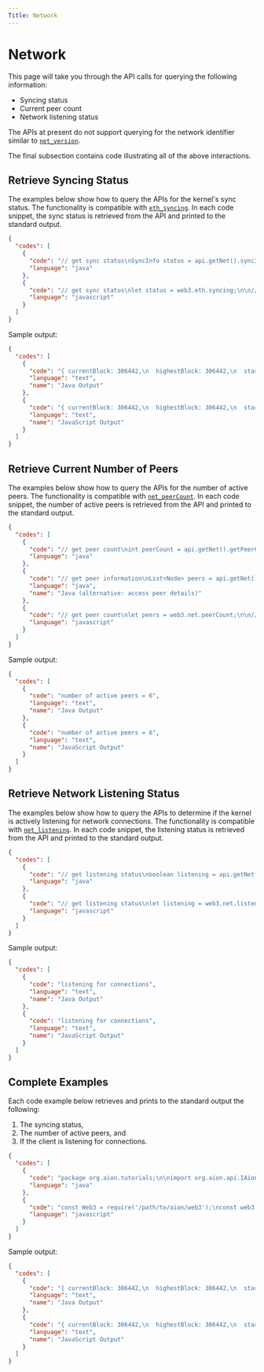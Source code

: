 ```yaml
---
Title: Network
---
```


# Network

This page will take you through the API calls for querying the following information:

- Syncing status
- Current peer count
- Network listening status

The APIs at present do not support querying for the network identifier similar to [`net_version`](https://github.com/ethereum/wiki/wiki/JSON-RPC#net_version).

The final subsection contains code illustrating all of the above interactions.

## Retrieve Syncing Status

The examples below show how to query the APIs for the kernel's sync status.
The functionality is compatible with [`eth_syncing`](https://github.com/ethereum/wiki/wiki/JSON-RPC#eth_syncing).
In each code snippet, the sync status is retrieved from the API and printed to the standard output.

```json
{
  "codes": [
    {
      "code": "// get sync status\nSyncInfo status = api.getNet().syncInfo().getObject();\n\n// print status\nSystem.out.format(\"{ currentBlock: %d,%n  highestBlock: %d,%n  startingBlock: %d }%n\",\n                  status.getChainBestBlock(),\n                  status.getNetworkBestBlock(),\n                  status.getStartingBlock());",
      "language": "java"
    },
    {
      "code": "// get sync status\nlet status = web3.eth.syncing;\n\n// print status\nconsole.log(status);",
      "language": "javascript"
    }
  ]
}
```

Sample output:

```json
{
  "codes": [
    {
      "code": "{ currentBlock: 306442,\n  highestBlock: 306442,\n  startingBlock: 306413 }",
      "language": "text",
      "name": "Java Output"
    },
    {
      "code": "{ currentBlock: 306442,\n  highestBlock: 306442,\n  startingBlock: 306413 }",
      "language": "text",
      "name": "JavaScript Output"
    }
  ]
}
```

## Retrieve Current Number of Peers

The examples below show how to query the APIs for the number of active peers.
The functionality is compatible with [`net_peerCount`](https://github.com/ethereum/wiki/wiki/JSON-RPC#net_peercount).
In each code snippet, the number of active peers is retrieved from the API and printed to the standard output.

```json
{
  "codes": [
    {
      "code": "// get peer count\nint peerCount = api.getNet().getPeerCount().getObject();\n\n// print count\nSystem.out.format(\"number of active peers = %d%n\", peerCount);",
      "language": "java"
    },
    {
      "code": "// get peer information\nList<Node> peers = api.getNet().getActiveNodes().getObject();\n\n// print count\nSystem.out.format(\"number of active peers = %d%n\", peers.size());",
      "language": "java",
      "name": "Java (alternative: access peer details)"
    },
    {
      "code": "// get peer count\nlet peers = web3.net.peerCount;\n\n// print count\nconsole.log(\"number of active peers = \" + peers);",
      "language": "javascript"
    }
  ]
}
```

Sample output:

```json
{
  "codes": [
    {
      "code": "number of active peers = 6",
      "language": "text",
      "name": "Java Output"
    },
    {
      "code": "number of active peers = 6",
      "language": "text",
      "name": "JavaScript Output"
    }
  ]
}
```

## Retrieve Network Listening Status

The examples below show how to query the APIs to determine if the kernel is actively listening for network connections.
The functionality is compatible with [`net_listening`](https://github.com/ethereum/wiki/wiki/JSON-RPC#net_listening).
In each code snippet, the listening status is retrieved from the API and printed to the standard output.

```json
{
  "codes": [
    {
      "code": "// get listening status\nboolean listening = api.getNet().isListening().getObject();\n\n// print status\nSystem.out.format(\"%slistening for connections%n\", (listening ? \"\" : \"not \"));",
      "language": "java"
    },
    {
      "code": "// get listening status\nlet listening = web3.net.listening;\n\n// print status\nconsole.log((listening ? \"\" : \"not \") + \"listening for connections\",);",
      "language": "javascript"
    }
  ]
}
```

Sample output:

```json
{
  "codes": [
    {
      "code": "listening for connections",
      "language": "text",
      "name": "Java Output"
    },
    {
      "code": "listening for connections",
      "language": "text",
      "name": "JavaScript Output"
    }
  ]
}
```

## Complete Examples

Each code example below retrieves and prints to the standard output the following:

1. The syncing status,
2. The number of active peers, and
3. If the client is listening for connections.

```json
{
  "codes": [
    {
      "code": "package org.aion.tutorials;\n\nimport org.aion.api.IAionAPI;\nimport org.aion.api.type.ApiMsg;\nimport org.aion.api.type.Node;\nimport org.aion.api.type.SyncInfo;\n\nimport java.util.List;\n\npublic class NetworkExample {\n\n    public static void main(String[] args) {\n\n        // connect to Java API\n        IAionAPI api = IAionAPI.init();\n        ApiMsg apiMsg = api.connect(IAionAPI.LOCALHOST_URL);\n\n        // failed connection\n        if (apiMsg.isError()) {\n            System.out.format(\"Could not connect due to <%s>%n\", apiMsg.getErrString());\n            System.exit(-1);\n        }\n\n        // 1. eth_syncing\n\n        // get sync status\n        SyncInfo status = api.getNet().syncInfo().getObject();\n\n        // print status\n        System.out.format(\"{ currentBlock: %d,%n  highestBlock: %d,%n  startingBlock: %d }%n\",\n                          status.getChainBestBlock(),\n                          status.getNetworkBestBlock(),\n                          status.getStartingBlock());\n\n        // 2.a) net_peerCount\n\n        // get peer count\n        int peerCount = api.getNet().getPeerCount().getObject();\n\n        // print count\n        System.out.format(\"%nnumber of active peers = %d%n\", peerCount);\n\n        // 2.b) net_peerCount\n\n        // get peer information\n        List<Node> peers = api.getNet().getActiveNodes().getObject();\n\n        // print count\n        System.out.format(\"%nnumber of active peers = %d%n\", peers.size());\n\n        // 3. net_listening\n\n        // get listening status\n        boolean listening = api.getNet().isListening().getObject();\n\n        // print status\n        System.out.format(\"%n%slistening for connections%n\", (listening ? \"\" : \"not \"));\n\n        // disconnect from api\n        api.destroyApi();\n\n        System.exit(0);\n    }\n}",
      "language": "java"
    },
    {
      "code": "const Web3 = require('/path/to/aion/web3');\nconst web3 = new Web3(new Web3.providers.HttpProvider(\"http://localhost:8545\"));\n\n// 1. eth_syncing\n\n// get sync status\nlet status = web3.eth.syncing;\n\n// print status\nconsole.log(status);\n\n// 2. net_peerCount\n\n// get peer count\nlet peers = web3.net.peerCount;\n\n// print count\nconsole.log(\"\\nnumber of active peers = \" + peers);\n\n// 3. net_listening\n\n// get listening status\nlet listening = web3.net.listening;\n\n// print status\nconsole.log(\"\\n\" +  (listening ? \"\" : \"not \") + \"listening for connections\",);",
      "language": "javascript"
    }
  ]
}
```

Sample output:

```json
{
  "codes": [
    {
      "code": "{ currentBlock: 306442,\n  highestBlock: 306442,\n  startingBlock: 306413 }\n\nnumber of active peers = 6\n\nnumber of active peers = 6\n\nlistening for connections",
      "language": "text",
      "name": "Java Output"
    },
    {
      "code": "{ currentBlock: 306442,\n  highestBlock: 306442,\n  startingBlock: 306413 }\n\nnumber of active peers = 6\n\nlistening for connections{ currentBlock",
      "language": "text",
      "name": "JavaScript Output"
    }
  ]
}
```